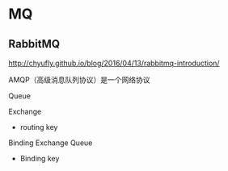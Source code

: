 # MQ

## RabbitMQ

http://chyufly.github.io/blog/2016/04/13/rabbitmq-introduction/

AMQP（高级消息队列协议）是一个网络协议

Queue

Exchange

* routing key

Binding Exchange Queue

* Binding key
